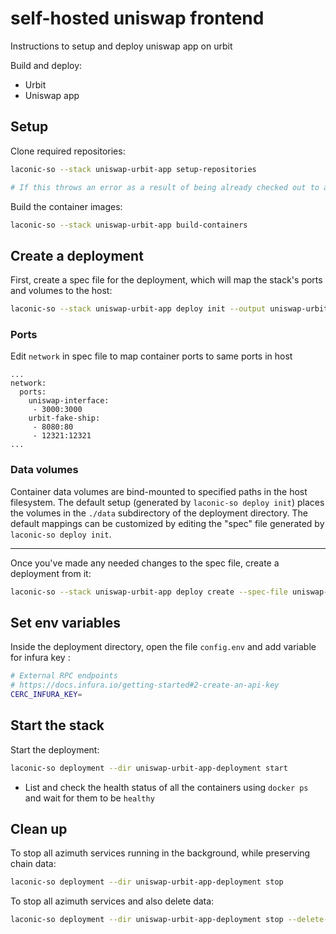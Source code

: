 # self-hosted uniswap frontend

Instructions to setup and deploy uniswap app on urbit

Build and deploy:

- Urbit
- Uniswap app

## Setup

Clone required repositories:

```bash
laconic-so --stack uniswap-urbit-app setup-repositories

# If this throws an error as a result of being already checked out to a branch/tag in a repo, remove the repositories mentioned below and re-run the command
```

Build the container images:

```bash
laconic-so --stack uniswap-urbit-app build-containers
```

## Create a deployment

First, create a spec file for the deployment, which will map the stack's ports and volumes to the host:

```bash
laconic-so --stack uniswap-urbit-app deploy init --output uniswap-urbit-app-spec.yml
```

### Ports

Edit `network` in spec file to map container ports to same ports in host

```
...
network:
  ports:
    uniswap-interface:
     - 3000:3000
    urbit-fake-ship:
     - 8080:80
     - 12321:12321
...
```

### Data volumes
Container data volumes are bind-mounted to specified paths in the host filesystem.
The default setup (generated by `laconic-so deploy init`) places the volumes in the `./data` subdirectory of the deployment directory. The default mappings can be customized by editing the "spec" file generated by `laconic-so deploy init`.

---

Once you've made any needed changes to the spec file, create a deployment from it:
```bash
laconic-so --stack uniswap-urbit-app deploy create --spec-file uniswap-urbit-app-spec.yml --deployment-dir uniswap-urbit-app-deployment
```

## Set env variables

Inside the deployment directory, open the file `config.env` and add variable for infura key :

  ```bash
  # External RPC endpoints
  # https://docs.infura.io/getting-started#2-create-an-api-key
  CERC_INFURA_KEY=
  ```

## Start the stack

Start the deployment:
```bash
laconic-so deployment --dir uniswap-urbit-app-deployment start
```

* List and check the health status of all the containers using `docker ps` and wait for them to be `healthy`

## Clean up

To stop all azimuth services running in the background, while preserving chain data:

```bash
laconic-so deployment --dir uniswap-urbit-app-deployment stop
```

To stop all azimuth services and also delete data:

```bash
laconic-so deployment --dir uniswap-urbit-app-deployment stop --delete-volumes
```
